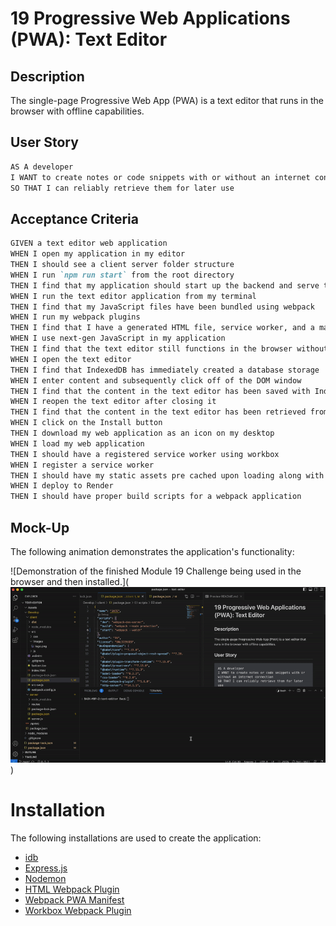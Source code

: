 # 19 Progressive Web Applications (PWA): Text Editor

## Description

The single-page Progressive Web App (PWA) is a text editor that runs in the browser with offline capabilities.

## User Story

```md
AS A developer
I WANT to create notes or code snippets with or without an internet connection
SO THAT I can reliably retrieve them for later use
```

## Acceptance Criteria

```md
GIVEN a text editor web application
WHEN I open my application in my editor
THEN I should see a client server folder structure
WHEN I run `npm run start` from the root directory
THEN I find that my application should start up the backend and serve the client
WHEN I run the text editor application from my terminal
THEN I find that my JavaScript files have been bundled using webpack
WHEN I run my webpack plugins
THEN I find that I have a generated HTML file, service worker, and a manifest file
WHEN I use next-gen JavaScript in my application
THEN I find that the text editor still functions in the browser without errors
WHEN I open the text editor
THEN I find that IndexedDB has immediately created a database storage
WHEN I enter content and subsequently click off of the DOM window
THEN I find that the content in the text editor has been saved with IndexedDB
WHEN I reopen the text editor after closing it
THEN I find that the content in the text editor has been retrieved from our IndexedDB
WHEN I click on the Install button
THEN I download my web application as an icon on my desktop
WHEN I load my web application
THEN I should have a registered service worker using workbox
WHEN I register a service worker
THEN I should have my static assets pre cached upon loading along with subsequent pages and static assets
WHEN I deploy to Render
THEN I should have proper build scripts for a webpack application
```

## Mock-Up

The following animation demonstrates the application's functionality:

![Demonstration of the finished Module 19 Challenge being used in the browser and then installed.](![Alt text](assets/images/text-editor.gif))


# Installation
The following installations are used to create the application:
- [idb](https://www.npmjs.com/package/idb)
- [Express.js](https://www.npmjs.com/package/express)
- [Nodemon](https://www.npmjs.com/package/nodemon)
- [HTML Webpack Plugin](https://www.npmjs.com/package/html-webpack-plugin)
- [Webpack PWA Manifest](https://www.npmjs.com/package/webpack-pwa-manifest)
- [Workbox Webpack Plugin](https://www.npmjs.com/package/workbox-webpack-plugin)